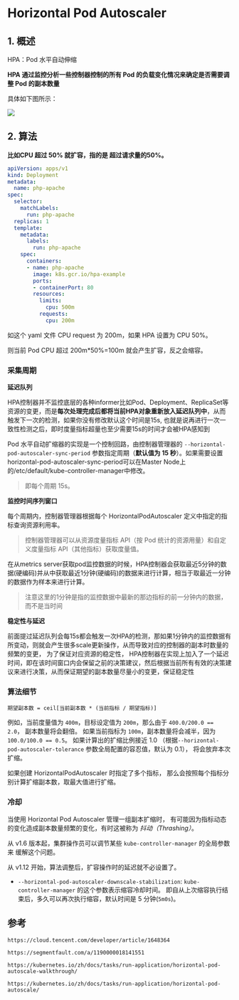 # Horizontal Pod Autoscaler

## 1. 概述

HPA：Pod 水平自动伸缩

**HPA 通过监控分析一些控制器控制的所有 Pod 的负载变化情况来确定是否需要调整 Pod 的副本数量**

具体如下图所示：

![](assets/hpa-arch.png)



## 2. 算法

**比如CPU 超过 50% 就扩容，指的是 超过请求量的50%。**

```yaml
apiVersion: apps/v1
kind: Deployment
metadata:
  name: php-apache
spec:
  selector:
    matchLabels:
      run: php-apache
  replicas: 1
  template:
    metadata:
      labels:
        run: php-apache
    spec:
      containers:
      - name: php-apache
        image: k8s.gcr.io/hpa-example
        ports:
        - containerPort: 80
        resources:
          limits:
            cpu: 500m
          requests:
            cpu: 200m
```

如这个 yaml 文件 CPU request 为 200m，如果 HPA 设置为 CPU 50%。

则当前 Pod CPU 超过 200m*50%=100m 就会产生扩容，反之会缩容。



### 采集周期

**延迟队列**

HPA控制器并不监控底层的各种informer比如Pod、Deployment、ReplicaSet等资源的变更，而是**每次处理完成后都将当前HPA对象重新放入延迟队列中**，从而触发下一次的检测，如果你没有修改默认这个时间是15s, 也就是说再进行一次一致性检测之后，即时度量指标超量也至少需要15s的时间才会被HPA感知到

Pod 水平自动扩缩器的实现是一个控制回路，由控制器管理器的 `--horizontal-pod-autoscaler-sync-period` 参数指定周期（**默认值为 15 秒**）。如果需要设置horizontal-pod-autoscaler-sync-period可以在Master Node上的/etc/default/kube-controller-manager中修改。

> 即每个周期 15s。

**监控时间序列窗口**

每个周期内，控制器管理器根据每个 HorizontalPodAutoscaler 定义中指定的指标查询资源利用率。 

> 控制器管理器可以从资源度量指标 API（按 Pod 统计的资源用量）和自定义度量指标 API（其他指标）获取度量值。

在从metrics server获取pod监控数据的时候，HPA控制器会获取最近5分钟的数据(硬编码)并从中获取最近1分钟(硬编码)的数据来进行计算，相当于取最近一分钟的数据作为样本来进行计算。

> 注意这里的1分钟是指的监控数据中最新的那边指标的前一分钟内的数据，而不是当时间



**稳定性与延迟**

前面提过延迟队列会每15s都会触发一次HPA的检测，那如果1分钟内的监控数据有所变动，则就会产生很多scale更新操作，从而导致对应的控制器的副本时数量的频繁的变更， 为了保证对应资源的稳定性， HPA控制器在实现上加入了一个延迟时间，即在该时间窗口内会保留之前的决策建议，然后根据当前所有有效的决策建议来进行决策，从而保证期望的副本数量尽量小的变更，保证稳定性



### 算法细节

```
期望副本数 = ceil[当前副本数 * (当前指标 / 期望指标)]
```

例如，当前度量值为 `400m`，目标设定值为 `200m`，那么由于 `400.0/200.0 == 2.0`， 副本数量将会翻倍。 如果当前指标为 `100m`，副本数量将会减半，因为`100.0/100.0 == 0.5`。 如果计算出的扩缩比例接近 1.0 （根据`--horizontal-pod-autoscaler-tolerance` 参数全局配置的容忍值，默认为 0.1）， 将会放弃本次扩缩。

如果创建 HorizontalPodAutoscaler 时指定了多个指标， 那么会按照每个指标分别计算扩缩副本数，取最大值进行扩缩。 

### 冷却

当使用 Horizontal Pod Autoscaler 管理一组副本扩缩时， 有可能因为指标动态的变化造成副本数量频繁的变化，有时这被称为 *抖动（Thrashing）*。

从 v1.6 版本起，集群操作员可以调节某些 `kube-controller-manager` 的全局参数来 缓解这个问题。

从 v1.12 开始，算法调整后，扩容操作时的延迟就不必设置了。

- `--horizontal-pod-autoscaler-downscale-stabilization`: `kube-controller-manager` 的这个参数表示缩容冷却时间。 即自从上次缩容执行结束后，多久可以再次执行缩容，默认时间是 5 分钟(`5m0s`)。



## 参考

`https://cloud.tencent.com/developer/article/1648364`

`https://segmentfault.com/a/1190000018141551`

`https://kubernetes.io/zh/docs/tasks/run-application/horizontal-pod-autoscale-walkthrough/`

`https://kubernetes.io/zh/docs/tasks/run-application/horizontal-pod-autoscale/`
